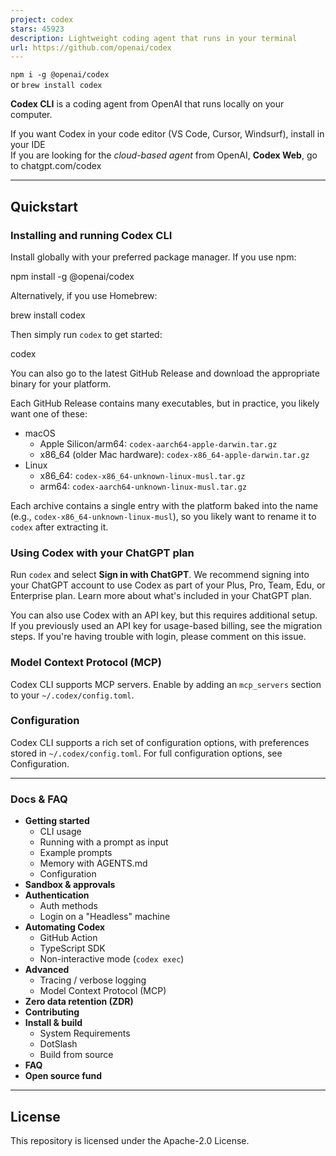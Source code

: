 ```yaml
---
project: codex
stars: 45923
description: Lightweight coding agent that runs in your terminal
url: https://github.com/openai/codex
---
```


`npm i -g @openai/codex`  
or `brew install codex`

**Codex CLI** is a coding agent from OpenAI that runs locally on your computer.  
  
If you want Codex in your code editor (VS Code, Cursor, Windsurf), install in your IDE  
If you are looking for the _cloud-based agent_ from OpenAI, **Codex Web**, go to chatgpt.com/codex

* * *

Quickstart
----------

### Installing and running Codex CLI

Install globally with your preferred package manager. If you use npm:

npm install -g @openai/codex

Alternatively, if you use Homebrew:

brew install codex

Then simply run `codex` to get started:

codex

You can also go to the latest GitHub Release and download the appropriate binary for your platform.

Each GitHub Release contains many executables, but in practice, you likely want one of these:

-   macOS
    -   Apple Silicon/arm64: `codex-aarch64-apple-darwin.tar.gz`
    -   x86\_64 (older Mac hardware): `codex-x86_64-apple-darwin.tar.gz`
-   Linux
    -   x86\_64: `codex-x86_64-unknown-linux-musl.tar.gz`
    -   arm64: `codex-aarch64-unknown-linux-musl.tar.gz`

Each archive contains a single entry with the platform baked into the name (e.g., `codex-x86_64-unknown-linux-musl`), so you likely want to rename it to `codex` after extracting it.

### Using Codex with your ChatGPT plan

Run `codex` and select **Sign in with ChatGPT**. We recommend signing into your ChatGPT account to use Codex as part of your Plus, Pro, Team, Edu, or Enterprise plan. Learn more about what's included in your ChatGPT plan.

You can also use Codex with an API key, but this requires additional setup. If you previously used an API key for usage-based billing, see the migration steps. If you're having trouble with login, please comment on this issue.

### Model Context Protocol (MCP)

Codex CLI supports MCP servers. Enable by adding an `mcp_servers` section to your `~/.codex/config.toml`.

### Configuration

Codex CLI supports a rich set of configuration options, with preferences stored in `~/.codex/config.toml`. For full configuration options, see Configuration.

* * *

### Docs & FAQ

-   **Getting started**
    -   CLI usage
    -   Running with a prompt as input
    -   Example prompts
    -   Memory with AGENTS.md
    -   Configuration
-   **Sandbox & approvals**
-   **Authentication**
    -   Auth methods
    -   Login on a "Headless" machine
-   **Automating Codex**
    -   GitHub Action
    -   TypeScript SDK
    -   Non-interactive mode (`codex exec`)
-   **Advanced**
    -   Tracing / verbose logging
    -   Model Context Protocol (MCP)
-   **Zero data retention (ZDR)**
-   **Contributing**
-   **Install & build**
    -   System Requirements
    -   DotSlash
    -   Build from source
-   **FAQ**
-   **Open source fund**

* * *

License
-------

This repository is licensed under the Apache-2.0 License.
